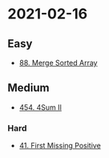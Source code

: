 # 2021-02-16

## Easy

* [88. Merge Sorted Array](https://leetcode.com/problems/merge-sorted-array/)

## Medium

* [454. 4Sum II](https://leetcode.com/problems/4sum-ii/)

### Hard

* [41. First Missing Positive](https://leetcode.com/problems/first-missing-positive/)
